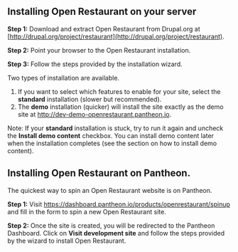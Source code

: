 ## Installing Open Restaurant on your server

**Step 1:** Download and extract Open Restaurant from Drupal.org at [http://drupal.org/project/restaurant](http://drupal.org/project/restaurant).

**Step 2:** Point your browser to the Open Restaurant installation.

**Step 3:** Follow the steps provided by the installation wizard.

Two types of installation are available.

1. If you want to select which features to enable for your site, select the **standard** installation (slower but recommended).
2. The **demo** installation (quicker) will install the site exactly as the demo site at http://dev-demo-openrestaurant.pantheon.io.

Note: If your **standard** installation is stuck, try to run it again and uncheck the **Install demo content** checkbox. You can install demo content later when the installation completes (see the section on how to install demo content).

## Installing Open Restaurant on Pantheon.

The quickest way to spin an Open Restaurant website is on Pantheon.

**Step 1:** Visit https://dashboard.pantheon.io/products/openrestaurant/spinup and fill in the form to spin a new Open Restaurant site.

**Step 2:** Once the site is created, you will be redirected to the Pantheon Dashboard. Click on **Visit development site** and follow the steps provided by the wizard to install Open Restaurant.

